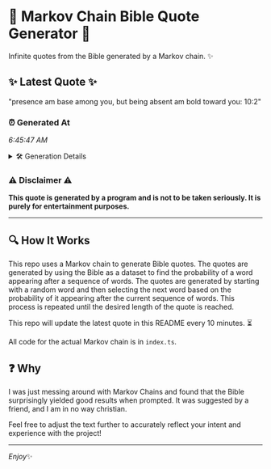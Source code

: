 # 📖 Markov Chain Bible Quote Generator 📖

Infinite quotes from the Bible generated by a Markov chain. ✨

## ✨ Latest Quote ✨
"presence am base among you, but being absent am bold toward you: 10:2"

### ⏰ Generated At
*6:45:47 AM*

<details>
    <summary>🛠️ Generation Details</summary>
    <p>
        <strong>🌱 Seed:</strong> presence<br>
        <strong>🔄 Iterations:</strong> 12<br>
        <strong>📜 Context History:</strong><br>[ presence ]: am<br>[ presence, am ]: base<br>[ presence, am, base ]: among<br>[ presence, am, base, among ]: you,<br>[ presence, am, base, among, you, ]: but<br>[ presence, am, base, among, you,, but ]: being<br>[ am, base, among, you,, but, being ]: absent<br>[ base, among, you,, but, being, absent ]: am<br>[ among, you,, but, being, absent, am ]: bold<br>[ you,, but, being, absent, am, bold ]: toward<br>[ but, being, absent, am, bold, toward ]: you:<br>[ being, absent, am, bold, toward, you: ]: 10:2<br>
    </p>
</details>

### ⚠️ Disclaimer ⚠️
**This quote is generated by a program and is not to be taken seriously. It is purely for entertainment purposes.**

---

## 🔍 How It Works

This repo uses a Markov chain to generate Bible quotes. The quotes are generated by using the Bible as a dataset to find the probability of a word appearing after a sequence of words. The quotes are generated by starting with a random word and then selecting the next word based on the probability of it appearing after the current sequence of words. This process is repeated until the desired length of the quote is reached.

This repo will update the latest quote in this README every 10 minutes. ⏳

All code for the actual Markov chain is in `index.ts`.

## ❓ Why

I was just messing around with Markov Chains and found that the Bible surprisingly yielded good results when prompted. 
It was suggested by a friend, and I am in no way christian.

Feel free to adjust the text further to accurately reflect your intent and experience with the project!

---

*Enjoy*✨
